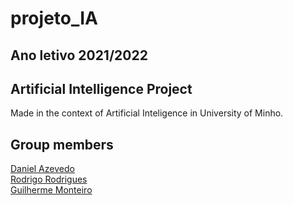 # projeto_IA
## Ano letivo 2021/2022

## Artificial Intelligence Project
Made in the context of Artificial Inteligence in University of Minho.


## Group members  

[Daniel Azevedo](https://www.github.com/danieltazevedo)  
[Rodrigo Rodrigues](https://www.github.com/webst2r)  
[Guilherme Monteiro](https://www.github.com/rushmetra)

